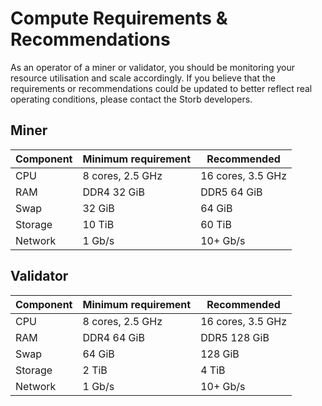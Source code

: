 # Compute Requirements & Recommendations

As an operator of a miner or validator, you should be monitoring your resource utilisation and scale accordingly.
If you believe that the requirements or recommendations could be updated to better reflect real operating conditions, please contact the Storb developers.

## Miner

| Component | Minimum requirement | Recommended       |
| --------- | ------------------- | ----------------- |
| CPU       | 8 cores, 2.5 GHz    | 16 cores, 3.5 GHz |
| RAM       | DDR4 32 GiB         | DDR5 64 GiB       |
| Swap      | 32 GiB              | 64 GiB            |
| Storage   | 10 TiB              | 60 TiB            |
| Network   | 1 Gb/s              | 10+ Gb/s          |

## Validator

| Component | Minimum requirement | Recommended       |
| --------- | ------------------- | ----------------- |
| CPU       | 8 cores, 2.5 GHz    | 16 cores, 3.5 GHz |
| RAM       | DDR4 64 GiB         | DDR5 128 GiB      |
| Swap      | 64 GiB              | 128 GiB           |
| Storage   | 2 TiB               | 4 TiB             |
| Network   | 1 Gb/s              | 10+ Gb/s          |
